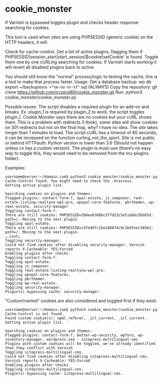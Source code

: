 # cookie_monster
If Varnish is bypassed toggles plugin and checks header response searching for cookies. 

This tool is used when sites are using PHPSESSID (generic cookie) on the HTTP headers, it will:

Check for cache-control.
Get a list of active plugins, flagging them if PHPSESSID|session_start|start_session|$cookie|setCookie' is found.
Toggle them one by one cURLing searching for cookies.
If Varnish starts working it will revert all disabled plugins back to active.

You should still know the “normal” process/logic to testing the cache, this is a tool to make that process faster.
Usage:
Get a database backup: wp db export ~/backup`date +"%m-%d-%Y-%T"`.sql (ALWAYS)
Copy the repository: git clone https://github.com/cvzero89/cookie_monster.git
Run: python3 cookie_monster/cookie_monster.py

Possible issues:
The script disables a required plugin for an add-on and breaks. Ex. plugin_1 is required by plugin_2 to work, the script toggles plugin_1.
Cookie Monster says there are no cookies but your cURL shows them. This is a problem with redirects (I think), some sites will show cookies on 301 redirects but not on the final hop, why? I have no idea.
The site takes longer than 1 minutes to load. The script cURL has a timeout of 60 seconds, it can be increased on the function curling_not_the_sport.
Site is not public or behind HTTPauth.
Python version is lower than 3.6 (Should not happen unless cx has a custom version).
The plugin is must-use (there’s no easy way to toggle this, they would need to be removed from the mu-plugins folder).

Examples:

```
username@server:~/domain.com$ python3 cookie_monster/cookie_monster.py
Cache-Control found. You might need to check the .htaccess.
Getting active plugin list.

Searching cookies on plugins and themes:
Flagged plugins: contact-form-7, opal-estate, js_composer, real-estate-listing-realtyna-wpl-pro, wpopal-core-features, pbrthemer, wp-real-estate, security-manager
Toggling contact-form-7.
There are still cookies: PHPSESSID=2b6ee6368bc3f7d23c5e51abdc5bb65d; path=/. Moving to the next plugin.
Toggling opal-estate.
There are still cookies: PHPSESSID=c5fe46fc1be146074c9c1bdfeec38563; path=/. Moving to the next plugin.
….cont…
Toggling security-manager.
Could not find cookies after disabling security-manager. Varnish reports X-Cacheable: YES:Forced
Enabling plugins after checks.
Toggling contact-form-7.
Toggling opal-estate.
Toggling js_composer.
Toggling real-estate-listing-realtyna-wpl-pro.
Toggling wpopal-core-features.
Toggling pbrthemer.
Toggling wp-real-estate.
Toggling security-manager.
Plugin(s) bypassing cache: security-manager.
```

“Custom/named” cookies are also considered and toggled first if they exist:

```
username@server:~/domain.com$ python3 cookie_monster/cookie_monster.py
Cache-Control is not found.
Found custom cookie(s): wpml_referer, _icl_current, _icl_current.
Getting active plugin list.

Searching cookies on plugins and themes:
Flagged plugins: contact-form-7, better-wp-security, wpforo, wp-inventory-manager, wordpress-seo - sitepress-multilingual-cms
Plugins with custom cookies will be toggled, we've already identified that they conflict with Varnish
Toggling sitepress-multilingual-cms.
Could not find cookies after disabling sitepress-multilingual-cms. Varnish reports X-Cacheable: YES:Forced
Enabling plugins after checks.
Toggling sitepress-multilingual-cms.
Plugin(s) bypassing cache: sitepress-multilingual-cms.
